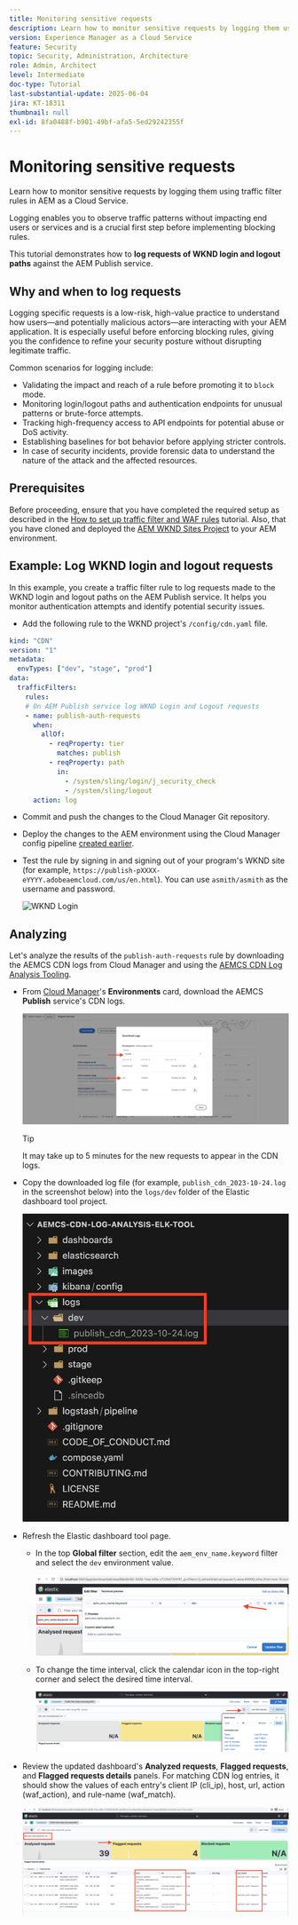 ```yaml
---
title: Monitoring sensitive requests
description: Learn how to monitor sensitive requests by logging them using traffic filter rules in AEM as a Cloud Service.
version: Experience Manager as a Cloud Service
feature: Security
topic: Security, Administration, Architecture
role: Admin, Architect
level: Intermediate
doc-type: Tutorial
last-substantial-update: 2025-06-04
jira: KT-18311
thumbnail: null
exl-id: 8fa0488f-b901-49bf-afa5-5ed29242355f
---
```

# Monitoring sensitive requests 

Learn how to monitor sensitive requests by logging them using traffic filter rules in AEM as a Cloud Service.

Logging enables you to observe traffic patterns without impacting end users or services and is a crucial first step before implementing blocking rules.

This tutorial demonstrates how to **log requests of WKND login and logout paths** against the AEM Publish service.

## Why and when to log requests

Logging specific requests is a low-risk, high-value practice to understand how users—and potentially malicious actors—are interacting with your AEM application. It is especially useful before enforcing blocking rules, giving you the confidence to refine your security posture without disrupting legitimate traffic.

Common scenarios for logging include:

- Validating the impact and reach of a rule before promoting it to `block` mode.
- Monitoring login/logout paths and authentication endpoints for unusual patterns or brute-force attempts.
- Tracking high-frequency access to API endpoints for potential abuse or DoS activity.
- Establishing baselines for bot behavior before applying stricter controls.
- In case of security incidents, provide forensic data to understand the nature of the attack and the affected resources.

## Prerequisites

Before proceeding, ensure that you have completed the required setup as described in the [How to set up traffic filter and WAF rules](../setup.md) tutorial. Also, that you have cloned and deployed the [AEM WKND Sites Project](https://github.com/adobe/aem-guides-wknd) to your AEM environment.

## Example: Log WKND login and logout requests

In this example, you create a traffic filter rule to log requests made to the WKND login and logout paths on the AEM Publish service. It helps you monitor authentication attempts and identify potential security issues.

- Add the following rule to the WKND project's `/config/cdn.yaml` file.

```yaml
kind: "CDN"
version: "1"
metadata:
  envTypes: ["dev", "stage", "prod"]
data:
  trafficFilters:
    rules:
    # On AEM Publish service log WKND Login and Logout requests
    - name: publish-auth-requests
      when:
        allOf:
          - reqProperty: tier
            matches: publish
          - reqProperty: path
            in:
              - /system/sling/login/j_security_check
              - /system/sling/logout
      action: log   
```

- Commit and push the changes to the Cloud Manager Git repository.

- Deploy the changes to the AEM environment using the Cloud Manager config pipeline [created earlier](../setup.md#deploy-rules-using-adobe-cloud-manager).

- Test the rule by signing in and signing out of your program's WKND site (for example, `https://publish-pXXXX-eYYYY.adobeaemcloud.com/us/en.html`). You can use `asmith/asmith` as the username and password.

  ![WKND Login](../assets/how-to/wknd-login.png)

## Analyzing

Let's analyze the results of the `publish-auth-requests` rule by downloading the AEMCS CDN logs from Cloud Manager and using the [AEMCS CDN Log Analysis Tooling](../setup.md#setup-the-elastic-dashboard-tool).

- From [Cloud Manager](https://my.cloudmanager.adobe.com/)'s **Environments** card, download the AEMCS **Publish** service's CDN logs.

    ![Cloud Manager CDN Logs Downloads](../assets/how-to/cloud-manager-cdn-log-downloads.png)

    >[!TIP]
    >
    > It may take up to 5 minutes for the new requests to appear in the CDN logs.

- Copy the downloaded log file (for example, `publish_cdn_2023-10-24.log` in the screenshot below) into the `logs/dev` folder of the Elastic dashboard tool project.

    ![ELK Tool Logs Folder](../assets/how-to/elk-tool-logs-folder.png)

- Refresh the Elastic dashboard tool page.
  - In the top **Global filter** section, edit the `aem_env_name.keyword` filter and select the `dev` environment value.

      ![ELK Tool Global Filter](../assets/how-to/elk-tool-global-filter.png)

  - To change the time interval, click the calendar icon in the top-right corner and select the desired time interval.

      ![ELK Tool Time Interval](../assets/how-to/elk-tool-time-interval.png)

- Review the updated dashboard's  **Analyzed requests**, **Flagged requests**, and **Flagged requests details** panels. For matching CDN log entries, it should show the values of each entry's client IP (cli_ip), host, url, action (waf_action), and rule-name (waf_match).

    ![ELK Tool Dashboard](../assets/how-to/elk-tool-dashboard.png)
